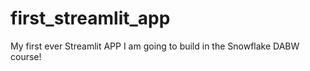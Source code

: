# first_streamlit_app
My first ever Streamlit APP I am going to build in the Snowflake DABW course!
